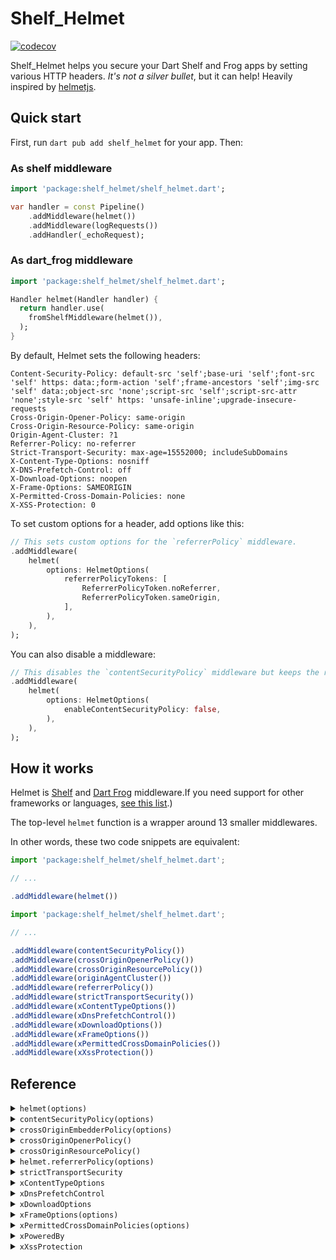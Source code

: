 # Shelf_Helmet

[![codecov](https://codecov.io/gh/jxstxn1/shelf_helmet/branch/main/graph/badge.svg?token=HIH71QVQNQ)](https://codecov.io/gh/jxstxn1/shelf_helmet)

Shelf_Helmet helps you secure your Dart Shelf and Frog apps by setting various HTTP headers. _It's not a silver bullet_, but it can help!
Heavily inspired by [helmetjs](https://helmetjs.github.io/).

## Quick start

First, run `dart pub add shelf_helmet` for your app. Then:

### As shelf middleware

```dart
import 'package:shelf_helmet/shelf_helmet.dart';

var handler = const Pipeline()
    .addMiddleware(helmet())
    .addMiddleware(logRequests())
    .addHandler(_echoRequest);
```

### As dart_frog middleware

```dart
import 'package:shelf_helmet/shelf_helmet.dart';

Handler helmet(Handler handler) {
  return handler.use(
    fromShelfMiddleware(helmet()),
  );
}
```

By default, Helmet sets the following headers:

```http
Content-Security-Policy: default-src 'self';base-uri 'self';font-src 'self' https: data:;form-action 'self';frame-ancestors 'self';img-src 'self' data:;object-src 'none';script-src 'self';script-src-attr 'none';style-src 'self' https: 'unsafe-inline';upgrade-insecure-requests
Cross-Origin-Opener-Policy: same-origin
Cross-Origin-Resource-Policy: same-origin
Origin-Agent-Cluster: ?1
Referrer-Policy: no-referrer
Strict-Transport-Security: max-age=15552000; includeSubDomains
X-Content-Type-Options: nosniff
X-DNS-Prefetch-Control: off
X-Download-Options: noopen
X-Frame-Options: SAMEORIGIN
X-Permitted-Cross-Domain-Policies: none
X-XSS-Protection: 0
```

To set custom options for a header, add options like this:

```dart
// This sets custom options for the `referrerPolicy` middleware.
.addMiddleware(
    helmet(
        options: HelmetOptions(
            referrerPolicyTokens: [
                ReferrerPolicyToken.noReferrer,
                ReferrerPolicyToken.sameOrigin,
            ],
        ),
    ),
);
```

You can also disable a middleware:

```dart
// This disables the `contentSecurityPolicy` middleware but keeps the rest.
.addMiddleware(
    helmet(
        options: HelmetOptions(
            enableContentSecurityPolicy: false,
        ),
    ),
);
```

## How it works

Helmet is [Shelf](https://pub.dev/packages/shelf)  and [Dart Frog](https://dartfrog.vgv.dev) middleware.If you need support for other frameworks or languages, [see this list](https://helmetjs.github.io/see-also/).)

The top-level `helmet` function is a wrapper around 13 smaller middlewares.

In other words, these two code snippets are equivalent:

```js
import 'package:shelf_helmet/shelf_helmet.dart';

// ...

.addMiddleware(helmet())
```

```js
import 'package:shelf_helmet/shelf_helmet.dart';

// ...

.addMiddleware(contentSecurityPolicy())
.addMiddleware(crossOriginOpenerPolicy())
.addMiddleware(crossOriginResourcePolicy())
.addMiddleware(originAgentCluster())
.addMiddleware(referrerPolicy())
.addMiddleware(strictTransportSecurity())
.addMiddleware(xContentTypeOptions())
.addMiddleware(xDnsPrefetchControl())
.addMiddleware(xDownloadOptions())
.addMiddleware(xFrameOptions())
.addMiddleware(xPermittedCrossDomainPolicies())
.addMiddleware(xXssProtection())
```

## Reference

<details>
<summary><code>helmet(options)</code></summary>

Helmet is the top-level middleware for this module, including all 13 others.

```dart
// Includes all 13 middlewares
.addMiddleware(helmet());
```

If you want to disable one, pass options to `helmet`. For example, to disable `frameguard`:

```dart
// Includes 12 out of 13 middlewares, skipping `helmet.frameguard`
.addMiddleware(
  helmet(options: HelmetOptions(enableXFrameOptions: false)),
);
```

Most of the middlewares have options, which are documented in more detail below. For example, to pass `{ action: "deny" }` to `frameguard`:

```dart
// Includes all 13 middlewares, setting an option for `XFrameOptions`
.addMiddleware(
  helmet(options: HelmetOptions(xFrameOptionsToken: XFrameOptionsAction.deny)),
);
```

Each middleware's name is listed below.

</details>

<details>
<summary><code>contentSecurityPolicy(options)</code></summary>

Default:

```http
Content-Security-Policy: default-src 'self';base-uri 'self';font-src 'self' https: data:;form-action 'self';frame-ancestors 'self';img-src 'self' data:;object-src 'none';script-src 'self';script-src-attr 'none';style-src 'self' https: 'unsafe-inline';upgrade-insecure-requests
```

`contentSecurityPolicy` sets the `Content-Security-Policy` header which helps mitigate cross-site scripting attacks, among other things. See [MDN's introductory article on Content Security Policy](https://developer.mozilla.org/en-US/docs/Web/HTTP/CSP).

This middleware performs very little validation. You should rely on CSP checkers like [CSP Evaluator](https://csp-evaluator.withgoogle.com/) instead.

You can use this default with the `ContentSecurityPolicyOptions.useDefaults()` constructor or set the bool to true. `useDefaults` is `true` by default.

You can set any directives you wish. `defaultSrc` is required, but can be explicitly disabled by using the `ContentSecurityPolicyOptions.dangerouslyDisableDefaultSrc()` constructor. Directives can be kebab-cased (like `script-src`) or camel-cased (like `scriptSrc`). They are equivalent, but duplicates are not allowed.

These directives are merged into a default policy, which you can disable by setting `ContentSecurityPolicyOptions(useDefaults: false)`. Here is the default policy (whitespace added for readability):

```http
    default-src 'self';
    base-uri 'self';
    font-src 'self' https: data:;
    form-action 'self';
    frame-ancestors 'self';
    img-src 'self' data:;
    object-src 'none';
    script-src 'self';
    script-src-attr 'none';
    style-src 'self' https: 'unsafe-inline';
    upgrade-insecure-requests
```

`ContentSecurityPolicyOptions(reportOnly)` is a boolean, defaulting to `false`. If `true`, [the `Content-Security-Policy-Report-Only` header](https://developer.mozilla.org/en-US/docs/Web/HTTP/Headers/Content-Security-Policy-Report-Only) will be set instead. If you want to set _both_ the normal and `Report-Only` headers, see this code snippet:

```dart
.addMiddleware(
  contentSecurityPolicy(
    options: const ContentSecurityPolicyOptions.useDefaults(
      useDefaults: true,
      reportOnly: false,
    ),
  ),
);
.addMiddleware(
  contentSecurityPolicy(
    options: const ContentSecurityPolicyOptions.useDefaults(
      useDefaults: true,
      reportOnly: true,
    ),
  ),
);
```

You can also get the default directives object with `ContentSecurityPolicy.getDefaultDirectives`.`.

Examples:

```dart
// Sets all of the defaults, but overrides `script-src` and disables the default `style-src`
.addMiddleware(
  contentSecurityPolicy(
    options: const ContentSecurityPolicyOptions.useDefaults(
        directives: {
          "script-src": ["'self'", "example.com"],
          "style-src": null,
        },
    ),
  ),
);

// Sets "Content-Security-Policy: default-src 'self';script-src 'self' example.com;object-src 'none';upgrade-insecure-requests"
.addMiddleware(
  contentSecurityPolicy(
    options: const ContentSecurityPolicyOptions(
        useDefaults: false,
        reportOnly: false
        dangerouslyDisableDefaultSrc: false,
        directives: {
          defaultSrc: ["'self'"],
          scriptSrc: ["'self'", "example.com"],
          objectSrc: ["'none'"],
          upgradeInsecureRequests: [],
        },
    ),
  ),
);

// Sets the "Content-Security-Policy-Report-Only" header instead
.addMiddleware(
    contentSecurityPolicy(
        options: const ContentSecurityPolicyOptions.useDefaults(
            directives: {
                /* ... */
            },
            reportOnly: true,
        ),
    ),
);

// Sets "Content-Security-Policy: script-src 'self'"
.addMiddleware(
    contentSecurityPolicy(
        options: const ContentSecurityPolicyOptions.dangerouslyDisableDefaultSrc(
            useDefaults: false,
            directives: {
                "script-src": ["'self'"],
            },
        ),
    ),
);

// Sets the `frame-ancestors` directive to "'none'"
// See also: `xFrameOptions`
.addMiddleware(
    contentSecurityPolicy(
        options: const ContentSecurityPolicyOptions.useDefaults(
            directives: {
              frameAncestors: ["'none'"],
            },
        ),
    ),
);
```

You can install this module separately as `contentSecurityPolicy`.

</details>

<details>
<summary><code>crossOriginEmbedderPolicy(options)</code></summary>

This header is not set by default.

The `Cross-Origin-Embedder-Policy` header helps control what resources can be loaded cross-origin. See [MDN's article on this header](https://developer.cdn.mozilla.net/en-US/docs/Web/HTTP/Headers/Cross-Origin-Embedder-Policy) for more.

Standalone example:

```dart
import 'package:shelf_helmet/shelf_helmet.dart'

// Helmet does not set Cross-Origin-Embedder-Policy
// by default.
.addMiddleware(helmet());

// Sets "Cross-Origin-Embedder-Policy: credentialless"
.addMiddleware(
    helmet(
      options: HelmetOptions(
        coepOptions: CrossOriginEmbedderPolicyOptions.credentialLess,
      ),
    );
);
```

You can't install this module separately.

</details>

<details>
<summary><code>crossOriginOpenerPolicy()</code></summary>

```http
Cross-Origin-Opener-Policy: same-origin
```

`crossOriginOpenerPolicy` sets the `Cross-Origin-Opener-Policy` header. For more, see [MDN's article on this header](https://developer.mozilla.org/en-US/docs/Web/HTTP/Headers/Cross-Origin-Opener-Policy).

Example usage with Helmet:

```dart
// Uses the default Helmet options and adds the `crossOriginOpenerPolicy` middleware.

// Sets "Cross-Origin-Opener-Policy: same-origin"
.addMiddleware(helmet());

// Sets "Cross-Origin-Opener-Policy: same-origin-allow-popups"
.addMiddleware(helmet(
    options: const HelmetOptions(
        coop: CrossOriginOpenerPolicyOptions.sameOriginAllowPopups,
    ),
));
```

You can't install this module separately.

</details>

<details>
<summary><code>crossOriginResourcePolicy()</code></summary>

Default:

```http
Cross-Origin-Resource-Policy: same-origin
```

`crossOriginResourcePolicy` sets the `Cross-Origin-Resource-Policy` header. For more, see ["Consider deploying Cross-Origin Resource Policy](https://resourcepolicy.fyi/) and [MDN's article on this header](https://developer.mozilla.org/en-US/docs/Web/HTTP/Headers/Cross-Origin-Resource-Policy).

Example usage with Helmet:

```js
// Uses the default Helmet options and adds the `crossOriginResourcePolicy` middleware.

// Sets "Cross-Origin-Resource-Policy: same-origin"
app.use(helmet());

// Sets "Cross-Origin-Resource-Policy: same-site"
.addMiddleware(helmet(
    options: const HelmetOptions(
        corpOptions: CrossOriginCrossOriginResourcePolicyOptions.sameSite,
    ),
));
```

Standalone example:

```dart
import 'package:shelf_helmet/shelf_helmet.dart'

// Sets Cross-Origin-Resource-Policy: same-origin
.addMiddleware(crossOriginResourcePolicy());

// Sets "Cross-Origin-Resource-Policy: cross-origin"
.addMiddleware(crossOriginResourcePolicy(
  policy: CrossOriginResourcePolicyOptions.crossOrigin
));

// Sets "Cross-Origin-Resource-Policy: same-site"
.addMiddleware(crossOriginResourcePolicy(
  policy: CrossOriginResourcePolicyOptions.sameSite
));
```

You can install this module separately as `crossOriginResourcePolicy`.

</details>

<details>
<summary><code>helmet.referrerPolicy(options)</code></summary>

Default:

```http
Referrer-Policy: no-referrer
```

`referrerPolicy` sets the `Referrer-Policy` header which controls what information is set in [the `Referer` header](https://developer.mozilla.org/en-US/docs/Web/HTTP/Headers/Referer). See ["Referer header: privacy and security concerns"](https://developer.mozilla.org/en-US/docs/Web/Security/Referer_header:_privacy_and_security_concerns) and [the header's documentation](https://developer.mozilla.org/en-US/docs/Web/HTTP/Headers/Referrer-Policy) on MDN for more.

`options.policy` is a string or array of strings representing the policy. If passed as an array, it will be joined with commas, which is useful when setting [a fallback policy](https://developer.mozilla.org/en-US/docs/Web/HTTP/Headers/Referrer-Policy#Specifying_a_fallback_policy). It defaults to `no-referrer`.

Examples:

```dart
import 'package:shelf_helmet/shelf_helmet.dart';

.addMiddleware(referrerPolicy(policies: [ReferrerPolicyToken.sameOrigin])) -> Referrer-Policy: same-origin

.addMiddleware(referrerPolicy(policies: [ReferrerPolicyToken.unsafeUrl])) -> Referrer-Policy: unsafe-url

.addMiddleware(referrerPolicy(policies: [ReferrerPolicyToken.noReferrer, ReferrerPolicyToken.unsafeUrl])) -> Referrer-Policy: no-referrer,unsafe-url

.addMiddleware(referrerPolicy()) -> Referrer-Policy: no-referrer
```

You can install this module separately as `referrerPolicy`.

</details>

<details>
<summary><code>strictTransportSecurity</code></summary>

Default:

```http
Strict-Transport-Security: max-age=15552000; includeSubDomains
```

This middleware adds the `Strict-Transport-Security` header to the response.
This tells browsers, "hey, only use HTTPS for the next period of time".
([See the spec](https://tools.ietf.org/html/rfc6797) for more.)
Note that the header won't tell users on HTTP to _switch_ to HTTPS,
it will just tell HTTPS users to stick around.
You can enforce HTTPS with the [shelf-enforces-ssl](https://pub.dev/packages/shelf_enforces_ssl) package.

This will set the Strict Transport Security header, telling browsers to visit by HTTPS for the next 180 days:

```dart
import 'package:shelf_helmet/shelf_helmet.dart';

.addMiddleware(strictTransportSecurity())

// Sets "Strict-Transport-Security: max-age=15552000; includeSubDomains"
```

Note that the max age must be in seconds.

The `includeSubDomains` directive is present by default.
If this header is set on _example.com_, supported browsers will also use HTTPS on _my-subdomain.example.com_.

You can disable this:  

```dart
import 'package:shelf_helmet/shelf_helmet.dart';

.addMiddleware(strictTransportSecurity(includeSubDomains: false))
```

Some browsers let you submit your site's HSTS to be baked into the browser.
You can add `preload` to the header with the following code.
You can check your eligibility and submit your site at [hstspreload.org](https://hstspreload.org/).

```dart
import 'package:shelf_helmet/shelf_helmet.dart';

.addMiddleware(
    strictTransportSecurity(
        maxAge: const Duration(days: 365), // Must be at least 1 year to be approved
        preload: true
    ),
)
```

^ [The header is ignored in insecure HTTP](https://tools.ietf.org/html/rfc6797#section-8.1), so it's safe to set in development.

This header is [somewhat well-supported by browsers](https://caniuse.com/#feat=stricttransportsecurity).

</details>

<details>
<summary><code>xContentTypeOptions</code></summary>

Default:

```http
X-Content-Type-Options: nosniff
```

Some browsers will try to "sniff" mimetypes. For example,
if my server serves _file.txt_ with a _text/plain_ content-type,
some browsers can still run that file with `<script src="file.txt"></script>`.
Many browsers will allow _file.js_ to be run even if the content-type isn't for JavaScript.
Browsers' same-origin policies generally prevent remote resources from
being loaded dangerously, but vulnerabilities in web browsers
can cause this to be abused.
Some browsers, like [Chrome](https://developers.google.com/web/updates/2018/07/site-isolation),
will further isolate memory if the `X-Content-Type-Options` header is seen.

There are [some other vulnerabilities](https://miki.it/blog/2014/7/8/abusing-jsonp-with-rosetta-flash/), too.

This middleware prevents Chrome, Opera 13+, IE 8+ and
[Firefox 50+](https://bugzilla.mozilla.org/show_bug.cgi?id=471020)
from doing this sniffing. The following example sets the `X-Content-Type-Options`
header to its only option, `nosniff`:

```dart
import 'package:shelf_helmet/shelf_helmet.dart'

.addMiddleware(xContentTypeOptions())
```

[MSDN has a good description](https://msdn.microsoft.com/en-us/library/gg622941%28v=vs.85%29.aspx)
of how browsers behave when this header is sent.

You can't install this module separately.

</details>

<details>
<summary><code>xDnsPrefetchControl</code></summary>

Default:

```http
X-DNS-Prefetch-Control: off
```

This middleware lets you set the `X-DNS-Prefetch-Control` to control
browsers' DNS prefetching.
Read more about it [on MDN](https://developer.mozilla.org/en-US/docs/Web/HTTP/Controlling_DNS_prefetching)
and [on Chromium's docs](https://dev.chromium.org/developers/design-documents/dns-prefetching).

Usage:

```dart
import 'package:shelf_helmet/shelf_helmet.dart'

//Set X-DNS-Prefetch-Control: off
.addMiddleware(xDownloadOptions())

//Set X-DNS-Prefetch-Control: on
.addMiddleware(xDownloadOptions(allow: true))
```

You can install this module separately as `xDnsPrefetchControl`.

</details>

<details>
<summary><code>xDownloadOptions</code></summary>

Default:

```http
X-Download-Options: noopen
```

This middleware sets the `X-Download-Options` header to `noopen`
to prevent Internet Explorer users from executing downloads
in your site's context.

```dart
import 'package:shelf_helmet/shelf_helmet.dart'

.addMiddleware(xDownloadOptions())
```

Some web applications will serve untrusted HTML for download.
By default, some versions of IE will allow you to open
those HTML files _in the context of your site_,
which means that an untrusted HTML page could start
doing bad things in the context of your pages.
For more, see [this MSDN blog post](https://docs.microsoft.com/en-us/archive/blogs/ie/ie8-security-part-v-comprehensive-protection).

This is pretty obscure, fixing a small bug on IE only.
No real drawbacks other than performance/bandwidth
of setting the headers, though.

You can install this module separately as `xDownloadOptions`.

</details>

<details>
<summary><code>xFrameOptions(options)</code></summary>

Default:

```http
X-Frame-Options: SAMEORIGIN
```

The `X-Frame-Options` HTTP header restricts who can put your site in a frame which can help mitigate things like [clickjacking attacks](https://en.wikipedia.org/wiki/Clickjacking). The header has two modes: `DENY` and `SAMEORIGIN`.

This header is superseded by [the `frame-ancestors` Content Security Policy directive](https://developer.mozilla.org/en-US/docs/Web/HTTP/Headers/Content-Security-Policy/frame-ancestors) but is still useful on old browsers.

If your app does not need to be framed (and most don't) you can use `DENY`. If your site can be in frames from the same origin, you can set it to `SAMEORIGIN`.

Usage:

```dart
import 'package:shelf_helmet/shelf_helmet.dart'

// Sets X-Frame-Options: sameorigin
.addMiddleware(xPermittedCrossDomainPolies());

// You can use any of the following values:
.addMiddleware(xPermittedCrossDomainPolies(permittedPolicie: PermittedPolicies.deny));
.addMiddleware(xPermittedCrossDomainPolies(permittedPolicie: PermittedPolicies.sameorigin));
```

</details>

<details>
<summary><code>xPermittedCrossDomainPolicies(options)</code></summary>

Default:

```http
X-Permitted-Cross-Domain-Policies: none
```

The `X-Permitted-Cross-Domain-Policies` header tells some web clients
(like Adobe Flash or Adobe Acrobat) your domain's policy for loading
cross-domain content. See the description on
[OWASP](https://owasp.org/www-project-secure-headers/) for more.

Usage:

```dart
import 'package:shelf_helmet/shelf_helmet.dart'

// Sets X-Permitted-Cross-Domain-Policies: none
.addMiddleware(xPermittedCrossDomainPolies());

// You can use any of the following values:
.addMiddleware(xPermittedCrossDomainPolies(permittedPolicie: PermittedPolicies.none));
.addMiddleware(xPermittedCrossDomainPolies(permittedPolicie: PermittedPolicies.masterOnly));
.addMiddleware(xPermittedCrossDomainPolies(permittedPolicie: PermittedPolicies.byContentType));
.addMiddleware(xPermittedCrossDomainPolies(permittedPolicie: PermittedPolicies.all));
```

The `by-ftp-type` is not currently supported. Please open an issue or pull request if you desire this feature!

If you don't expect Adobe products to load data from your site, you get a minor security benefit by adding this header.

You can install this module separately as `xPermittedCrossDomainPolicies`.

</details>

<details>
<summary><code>xPoweredBy</code></summary>

Simple instructions to remove the `X-Powered-By` HTTP header.
Technically a middleware is the way of how to remove the header.

## Remove the Header in `shelf`

But in Shelf you can change this header only on the server top-level of shelf.
so if you want to get rid of this header you need to do:

```dart
final server = await shelf_io.serve(handler, 'localhost', 8080, poweredByHeader: null);
```

## Remove the Header in `dart_frog`

You can find a tutorial of how to remove in the official [`dart_frog` documentation](https://dartfrog.vgv.dev/docs/advanced/powered_by_header#removing-the-x-powered-by-header).

Hackers can exploit known vulnerabilities in Shelf/Dart if they see that your site is powered by Shelf (or whichever framework you use). For example, `X-Powered-By: Dart with package:shelf` is sent in every HTTP request coming from Shelf and DartFrog, by default. This won't provide much security benefit ([as discussed here](https://github.com/expressjs/express/pull/2813#issuecomment-159270428)), but might help a tiny bit. It will also improve performance by reducing the number of bytes sent.


</details>

<details>
<summary><code>xXssProtection</code></summary>

Default:

```http
X-XSS-Protection: 0
```

`helmet.xssFilter` disables browsers' buggy cross-site scripting filter by setting the `X-XSS-Protection` header to `0`. See [discussion about disabling the header here](https://github.com/helmetjs/helmet/issues/230) and [documentation on MDN](https://developer.mozilla.org/en-US/docs/Web/HTTP/Headers/X-XSS-Protection).

This middleware takes no options.

Examples:

```dart
import 'package:shelf_helmet/shelf_helmet.dart'

.addMiddleware(xXssProtection())
```

You can install this module separately as `xXssProtection`.

</details>
